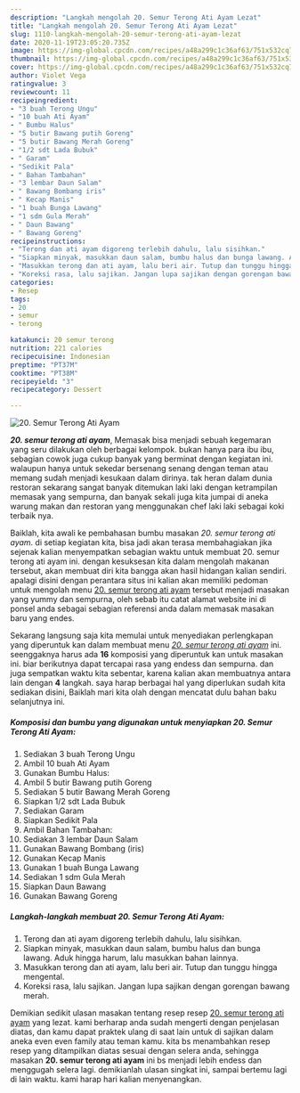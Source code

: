 ```yaml
---
description: "Langkah mengolah 20. Semur Terong Ati Ayam Lezat"
title: "Langkah mengolah 20. Semur Terong Ati Ayam Lezat"
slug: 1110-langkah-mengolah-20-semur-terong-ati-ayam-lezat
date: 2020-11-19T23:05:20.735Z
image: https://img-global.cpcdn.com/recipes/a48a299c1c36af63/751x532cq70/20-semur-terong-ati-ayam-foto-resep-utama.jpg
thumbnail: https://img-global.cpcdn.com/recipes/a48a299c1c36af63/751x532cq70/20-semur-terong-ati-ayam-foto-resep-utama.jpg
cover: https://img-global.cpcdn.com/recipes/a48a299c1c36af63/751x532cq70/20-semur-terong-ati-ayam-foto-resep-utama.jpg
author: Violet Vega
ratingvalue: 3
reviewcount: 11
recipeingredient:
- "3 buah Terong Ungu"
- "10 buah Ati Ayam"
- " Bumbu Halus"
- "5 butir Bawang putih Goreng"
- "5 butir Bawang Merah Goreng"
- "1/2 sdt Lada Bubuk"
- " Garam"
- "Sedikit Pala"
- " Bahan Tambahan"
- "3 lembar Daun Salam"
- " Bawang Bombang iris"
- " Kecap Manis"
- "1 buah Bunga Lawang"
- "1 sdm Gula Merah"
- " Daun Bawang"
- " Bawang Goreng"
recipeinstructions:
- "Terong dan ati ayam digoreng terlebih dahulu, lalu sisihkan."
- "Siapkan minyak, masukkan daun salam, bumbu halus dan bunga lawang. Aduk hingga harum, lalu masukkan bahan lainnya."
- "Masukkan terong dan ati ayam, lalu beri air. Tutup dan tunggu hingga mengental."
- "Koreksi rasa, lalu sajikan. Jangan lupa sajikan dengan gorengan bawang merah."
categories:
- Resep
tags:
- 20
- semur
- terong

katakunci: 20 semur terong 
nutrition: 221 calories
recipecuisine: Indonesian
preptime: "PT37M"
cooktime: "PT38M"
recipeyield: "3"
recipecategory: Dessert

---
```



![20. Semur Terong Ati Ayam](https://img-global.cpcdn.com/recipes/a48a299c1c36af63/751x532cq70/20-semur-terong-ati-ayam-foto-resep-utama.jpg)

<b><i>20. semur terong ati ayam</i></b>, Memasak bisa menjadi sebuah kegemaran yang seru dilakukan oleh berbagai kelompok. bukan hanya para ibu ibu, sebagian cowok juga cukup banyak yang berminat dengan kegiatan ini. walaupun hanya untuk sekedar bersenang senang dengan teman atau memang sudah menjadi kesukaan dalam dirinya. tak heran dalam dunia restoran sekarang sangat banyak ditemukan laki laki dengan ketrampilan memasak yang sempurna, dan banyak sekali juga kita jumpai di aneka warung makan dan restoran yang menggunakan chef laki laki sebagai koki terbaik nya.

Baiklah, kita awali ke pembahasan bumbu masakan <i>20. semur terong ati ayam</i>. di setiap kegiatan kita, bisa jadi akan terasa membahagiakan jika sejenak kalian menyempatkan sebagian waktu untuk membuat 20. semur terong ati ayam ini. dengan kesuksesan kita dalam mengolah makanan tersebut, akan membuat diri kita bangga akan hasil hidangan kalian sendiri. apalagi disini dengan perantara situs ini kalian akan memiliki pedoman untuk mengolah menu <u>20. semur terong ati ayam</u> tersebut menjadi masakan yang yummy dan sempurna, oleh sebab itu catat alamat website ini di ponsel anda sebagai sebagian referensi anda dalam memasak masakan baru yang endes.




Sekarang langsung saja kita memulai untuk menyediakan perlengkapan yang diperuntuk kan dalam membuat menu <u><i>20. semur terong ati ayam</i></u> ini. seenggaknya harus ada <b>16</b> komposisi yang diperuntuk kan untuk masakan ini. biar berikutnya dapat tercapai rasa yang endess dan sempurna. dan juga sempatkan waktu kita sebentar, karena kalian akan membuatnya antara lain dengan <b>4</b> langkah. saya harap berbagai hal yang diperlukan sudah kita sediakan disini, Baiklah mari kita olah dengan mencatat dulu bahan baku selanjutnya ini.

<!--inarticleads1-->

##### Komposisi dan bumbu yang digunakan untuk menyiapkan 20. Semur Terong Ati Ayam:

1. Sediakan 3 buah Terong Ungu
1. Ambil 10 buah Ati Ayam
1. Gunakan  Bumbu Halus:
1. Ambil 5 butir Bawang putih Goreng
1. Sediakan 5 butir Bawang Merah Goreng
1. Siapkan 1/2 sdt Lada Bubuk
1. Sediakan  Garam
1. Siapkan Sedikit Pala
1. Ambil  Bahan Tambahan:
1. Sediakan 3 lembar Daun Salam
1. Gunakan  Bawang Bombang (iris)
1. Gunakan  Kecap Manis
1. Gunakan 1 buah Bunga Lawang
1. Sediakan 1 sdm Gula Merah
1. Siapkan  Daun Bawang
1. Gunakan  Bawang Goreng




<!--inarticleads2-->

##### Langkah-langkah membuat 20. Semur Terong Ati Ayam:

1. Terong dan ati ayam digoreng terlebih dahulu, lalu sisihkan.
1. Siapkan minyak, masukkan daun salam, bumbu halus dan bunga lawang. Aduk hingga harum, lalu masukkan bahan lainnya.
1. Masukkan terong dan ati ayam, lalu beri air. Tutup dan tunggu hingga mengental.
1. Koreksi rasa, lalu sajikan. Jangan lupa sajikan dengan gorengan bawang merah.




Demikian sedikit ulasan masakan tentang resep resep <u>20. semur terong ati ayam</u> yang lezat. kami berharap anda sudah mengerti dengan penjelasan diatas, dan kamu dapat praktek ulang di saat lain untuk di sajikan dalam aneka even even family atau teman kamu. kita bs menambahkan resep resep yang ditampilkan diatas sesuai dengan selera anda, sehingga masakan <b>20. semur terong ati ayam</b> ini bs menjadi lebih endess dan menggugah selera lagi. demikianlah ulasan singkat ini, sampai bertemu lagi di lain waktu. kami harap hari kalian menyenangkan.
